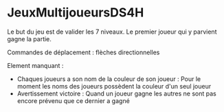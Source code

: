 # JeuxMultijoueursDS4H

Le but du jeu est de valider les 7 niveaux.
Le premier joueur qui y parvient gagne la partie.

Commandes de déplacement : flèches directionnelles

Element manquant : 

- Chaques joueurs a son nom de la couleur de son joueur : Pour le moment les noms des joueurs possèdent la couleur d'un seul joueur
- Avertissement victoire : Quand un joueur gagne les autres ne sont pas encore prévenu que ce dernier a gagné